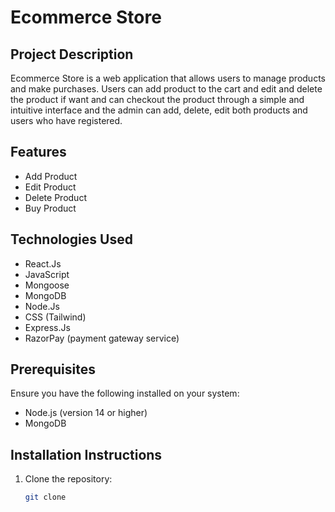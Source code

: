 # Ecommerce Store

## Project Description

Ecommerce Store is a web application that allows users to manage products and make purchases. Users can add product to the cart and edit and delete the product if want and can checkout the product through a simple and intuitive interface and the admin can add, delete, edit both products and users who have registered.

## Features

- Add Product
- Edit Product
- Delete Product
- Buy Product

## Technologies Used

- React.Js
- JavaScript
- Mongoose
- MongoDB
- Node.Js
- CSS (Tailwind)
- Express.Js
- RazorPay (payment gateway service)

## Prerequisites

Ensure you have the following installed on your system:

- Node.js (version 14 or higher)
- MongoDB

## Installation Instructions

1. Clone the repository:

   ```bash
   git clone 
